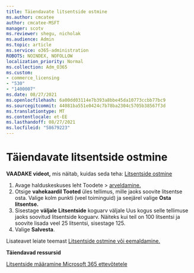 ```yaml
---
title: Täiendavate litsentside ostmine
ms.author: cmcatee
author: cmcatee-MSFT
manager: scotv
ms.reviewer: shegu, nicholak
ms.audience: Admin
ms.topic: article
ms.service: o365-administration
ROBOTS: NOINDEX, NOFOLLOW
localization_priority: Normal
ms.collection: Adm_O365
ms.custom:
- commerce_licensing
- "530"
- "1400007"
ms.date: 08/27/2021
ms.openlocfilehash: 6a00dd03114e7b393a8bbe45da10773ccbb77bc9
ms.sourcegitcommit: 44081ba551e0424c7b78ba2304c5705b38567f3d
ms.translationtype: MT
ms.contentlocale: et-EE
ms.lasthandoff: 08/27/2021
ms.locfileid: "58679223"
---
```

# <a name="buy-additional-licenses"></a>Täiendavate litsentside ostmine

**VAADAKE videot,** mis näitab, kuidas seda teha: [Litsentside ostmine](https://go.microsoft.com/fwlink/p/?linkid=2154857)

1. Avage halduskeskuses leht Toodete  >  [arveldamine.](https://go.microsoft.com/fwlink/p/?linkid=842054)
2. Otsige **vahekaardil Tooted** üles tellimus, mille jaoks soovite litsentse osta. Valige kolm punkti (veel toiminguid) ja seejärel valige **Osta litsentse.**
3. Sisestage **väljale** **Litsentside** koguarv väljale Uus kogus selle tellimuse jaoks soovitud litsentside koguarv. Näiteks kui teil on 100 litsentsi ja soovite lisada veel 25 litsentsi, sisestage 125.
4. Valige **Salvesta**.

Lisateavet leiate teemast [Litsentside ostmine või eemaldamine.](https://docs.microsoft.com/microsoft-365/commerce/licenses/buy-licenses)

**Täiendavad ressursid**

[Litsentside määramine Microsoft 365 ettevõtetele](https://docs.microsoft.com/microsoft-365/admin/manage/assign-licenses-to-users)
